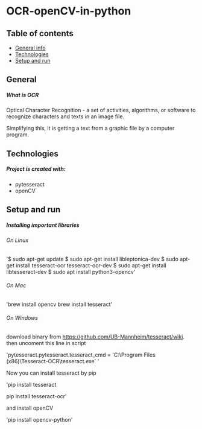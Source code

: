 # OCR-openCV-in-python

## Table of contents
* [General info](#General)
* [Technologies](#technologies)
* [Setup and run](#setup-and-run)


## General

##### What is OCR
Optical Character Recognition - a set of activities, algorithms, or software to recognize characters and texts in an image file.

Simplifying this, it is getting a text from a graphic file by a computer program.



## Technologies

##### Project is created with:
* pytesseract
* openCV



## Setup and run

##### Installing important libraries

###### On Linux

'$ sudo apt-get update
$ sudo apt-get install libleptonica-dev 
$ sudo apt-get install tesseract-ocr tesseract-ocr-dev
$ sudo apt-get install libtesseract-dev
$ sudo apt install python3-opencv'

###### On Mac

'brew install opencv
brew install tesseract'


###### On Windows

download binary from https://github.com/UB-Mannheim/tesseract/wiki. 
then uncoment this line in script

'pytesseract.pytesseract.tesseract_cmd = 'C:\Program Files (x86)\Tesseract-OCR\tesseract.exe' '

Now you can install tesseract by pip


'pip install tesseract

pip install tesseract-ocr'

and install openCV

'pip install opencv-python'




